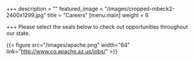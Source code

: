 +++
description = ""
featured_image = "/images/cropped-mbeck2-2400x1299.jpg"
title = "Careers"
[menu.main]
weight = 6

+++
Please select the seals below to check out opportunities throughout our state.

{{< figure src="/images/apache.png" width="64" link="http://www.co.apache.az.us/jobs/" >}}